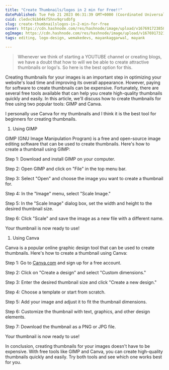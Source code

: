 ```yaml
---
title: "Create Thumbnails/logos in 2 min for Free!!"
datePublished: Tue Feb 21 2023 06:31:39 GMT+0000 (Coordinated Universal Time)
cuid: cledvc9ib04kf5hnv9qrsdbfg
slug: create-thumbnailslogos-in-2-min-for-free
cover: https://cdn.hashnode.com/res/hashnode/image/upload/v1676917238587/0f171bbf-f109-45c5-ae2d-4f5f4ac0a019.png
ogImage: https://cdn.hashnode.com/res/hashnode/image/upload/v1676917321151/adee93fa-b29f-4833-9a3e-66c5f52a8e79.png
tags: editing, logo-design, wemakedevs, mayankaggarwal, mayank

---
```


> Whenever we think of starting a YOUTUBE channel or creating blogs, we have a doubt that how to will we be able to create attractive thumbnails or logo's. So here is the best option for this.

Creating thumbnails for your images is an important step in optimizing your website's load time and improving its overall appearance. However, paying for software to create thumbnails can be expensive. Fortunately, there are several free tools available that can help you create high-quality thumbnails quickly and easily. In this article, we'll discuss how to create thumbnails for free using two popular tools: GIMP and Canva.

I personally use Canva for my thumbnails and I think it is the best tool for beginners for creating thumbnails.

1. Using GIMP
    

GIMP (GNU Image Manipulation Program) is a free and open-source image editing software that can be used to create thumbnails. Here's how to create a thumbnail using GIMP:

Step 1: Download and install GIMP on your computer.

Step 2: Open GIMP and click on "File" in the top menu bar.

Step 3: Select "Open" and choose the image you want to create a thumbnail for.

Step 4: In the "Image" menu, select "Scale Image."

Step 5: In the "Scale Image" dialog box, set the width and height to the desired thumbnail size.

Step 6: Click "Scale" and save the image as a new file with a different name.

Your thumbnail is now ready to use!

1. Using Canva
    

Canva is a popular online graphic design tool that can be used to create thumbnails. Here's how to create a thumbnail using Canva:

Step 1: Go to [Canva.com](http://Canva.com) and sign up for a free account.

Step 2: Click on "Create a design" and select "Custom dimensions."

Step 3: Enter the desired thumbnail size and click "Create a new design."

Step 4: Choose a template or start from scratch.

Step 5: Add your image and adjust it to fit the thumbnail dimensions.

Step 6: Customize the thumbnail with text, graphics, and other design elements.

Step 7: Download the thumbnail as a PNG or JPG file.

Your thumbnail is now ready to use!

In conclusion, creating thumbnails for your images doesn't have to be expensive. With free tools like GIMP and Canva, you can create high-quality thumbnails quickly and easily. Try both tools and see which one works best for you.